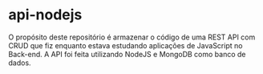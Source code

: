 # api-nodejs
O propósito deste repositório é armazenar o código de uma REST API com CRUD que fiz enquanto estava estudando aplicações de JavaScript no Back-end. A API foi feita utilizando NodeJS e MongoDB como banco de dados.
